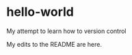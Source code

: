 hello-world
===========

My attempt to learn how to version control


My edits to the README are here.
